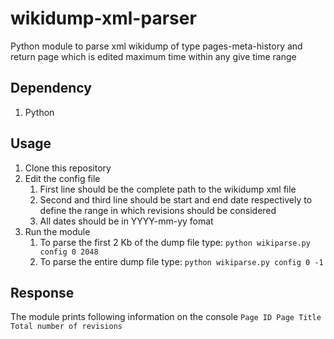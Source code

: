 # wikidump-xml-parser
Python module to parse xml wikidump of type pages-meta-history and return page which is edited maximum time within any give time range
## Dependency
 1. Python
## Usage
1. Clone this repository
2. Edit the config file
    1. First line should be the complete  path to the wikidump xml file
    2. Second and third line should be start and end date respectively to define the range in which revisions should be considered
    3. All dates should be in YYYY-mm-yy fomat
3. Run the module
    1. To parse the first 2 Kb of the dump file type: ```python wikiparse.py config 0 2048```
    2. To parse the entire dump file type: ```python wikiparse.py config 0 -1```
## Response
The module prints following information on the console
```Page ID Page Title Total number of revisions```
